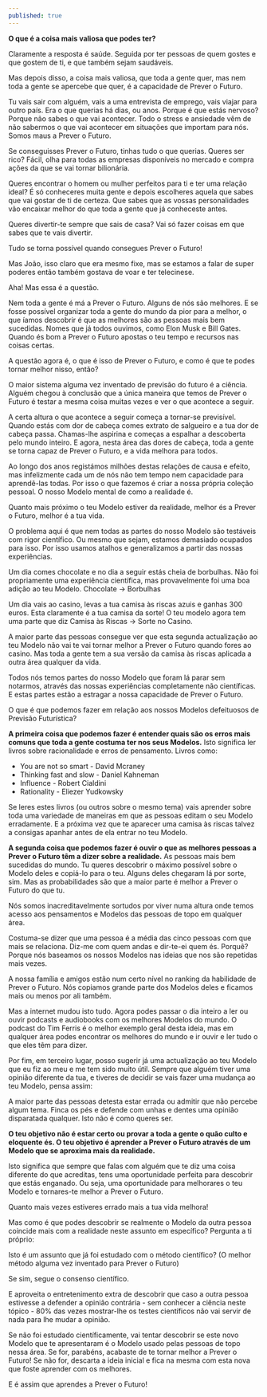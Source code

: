 ```yaml
---
published: true
---
```

**O que é a coisa mais valiosa que podes ter?**

Claramente a resposta é saúde. Seguida por ter pessoas de quem gostes e que gostem de ti, e que também sejam saudáveis.

Mas depois disso, a coisa mais valiosa, que toda a gente quer, mas nem toda a gente se apercebe que quer, é a capacidade de Prever o Futuro.

Tu vais sair com alguém, vais a uma entrevista de emprego, vais viajar para outro país. Era o que querias há dias, ou anos. Porque é que estás nervoso? Porque não sabes o que vai acontecer. Todo o stress e ansiedade vêm de não sabermos o que vai acontecer em situações que importam para nós. Somos maus a Prever o Futuro.

Se conseguisses Prever o Futuro, tinhas tudo o que querias. Queres ser rico? Fácil, olha para todas as empresas disponíveis no mercado e compra ações da que se vai tornar bilionária.

Queres encontrar o homem ou mulher perfeitos para ti e ter uma relação ideal? É só conheceres muita gente e depois escolheres aquela que sabes que vai gostar de ti de certeza. Que sabes que as vossas personalidades vão encaixar melhor do que toda a gente que já conheceste antes.

Queres divertir-te sempre que sais de casa? Vai só fazer coisas em que sabes que te vais divertir.

Tudo se torna possível quando consegues Prever o Futuro!

Mas João, isso claro que era mesmo fixe, mas se estamos a falar de super poderes então também gostava de voar e ter telecinese.

Aha! Mas essa é a questão.

Nem toda a gente é má a Prever o Futuro. Alguns de nós são melhores. E se fosse possível organizar toda a gente do mundo da pior para a melhor, o que íamos descobrir é que as melhores são as pessoas mais bem sucedidas. Nomes que já todos ouvimos, como Elon Musk e Bill Gates. Quando és bom a Prever o Futuro apostas o teu tempo e recursos nas coisas certas.

A questão agora é, o que é isso de Prever o Futuro, e como é que te podes tornar melhor nisso, então?

O maior sistema alguma vez inventado de previsão do futuro é a ciência. Alguém chegou à conclusão que a única maneira que temos de Prever o Futuro é testar a mesma coisa muitas vezes e ver o que acontece a seguir. 

A certa altura o que acontece a seguir começa a tornar-se previsível. Quando estás com dor de cabeça comes extrato de salgueiro e a tua dor de cabeça passa. Chamas-lhe aspirina e começas a espalhar a descoberta pelo mundo inteiro. E agora, nesta área das dores de cabeça, toda a gente se torna capaz de Prever o Futuro, e a vida melhora para todos.

Ao longo dos anos registámos milhões destas relações de causa e efeito, mas infelizmente cada um de nós não tem tempo nem capacidade para aprendê-las todas. Por isso o que fazemos é criar a nossa própria coleção pessoal. O nosso Modelo mental de como a realidade é.

Quanto mais próximo o teu Modelo estiver da realidade, melhor és a Prever o Futuro, melhor é a tua vida.

O problema aqui é que nem todas as partes do nosso Modelo são testáveis com rigor científico. Ou mesmo que sejam, estamos demasiado ocupados para isso. Por isso usamos atalhos e generalizamos a partir das nossas experiências.

Um dia comes chocolate e no dia a seguir estás cheia de borbulhas. Não foi propriamente uma experiência científica, mas provavelmente foi uma boa adição ao teu Modelo. Chocolate -> Borbulhas

Um dia vais ao casino, levas a tua camisa às riscas azuis e ganhas 300 euros. Esta claramente é a tua camisa da sorte! O teu modelo agora tem uma parte que diz Camisa às Riscas -> Sorte no Casino.

A maior parte das pessoas consegue ver que esta segunda actualização ao teu Modelo não vai te vai tornar melhor a Prever o Futuro quando fores ao casino. Mas toda a gente tem a sua versão da camisa às riscas aplicada a outra área qualquer da vida. 

Todos nós temos partes do nosso Modelo que foram lá parar sem notarmos, através das nossas experiências completamente não científicas. E estas partes estão a estragar a nossa capacidade de Prever o Futuro.

O que é que podemos fazer em relação aos nossos Modelos defeituosos de Previsão Futurística?

**A primeira coisa que podemos fazer é entender quais são os erros mais comuns que toda a gente costuma ter nos seus Modelos.** Isto significa ler livros sobre racionalidade e erros de pensamento. Livros como:

- You are not so smart - David Mcraney
- Thinking fast and slow - Daniel Kahneman
- Influence - Robert Cialdini
- Rationality - Eliezer Yudkowsky

Se leres estes livros (ou outros sobre o mesmo tema) vais aprender sobre toda uma variedade de maneiras em que as pessoas editam o seu Modelo erradamente. E a próxima vez que te aparecer uma camisa às riscas talvez a consigas apanhar antes de ela entrar no teu Modelo.

**A segunda coisa que podemos fazer é ouvir o que as melhores pessoas a Prever o Futuro têm a dizer sobre a realidade.** As pessoas mais bem sucedidas do mundo. Tu queres descobrir o máximo possível sobre o Modelo deles e copiá-lo para o teu. Alguns deles chegaram lá por sorte, sim. Mas as probabilidades são que a maior parte é melhor a Prever o Futuro do que tu.

Nós somos inacreditavelmente sortudos por viver numa altura onde temos acesso aos pensamentos e Modelos das pessoas de topo em qualquer área. 

Costuma-se dizer que uma pessoa é a média das cinco pessoas com que mais se relaciona. Diz-me com quem andas e dir-te-ei quem és. Porquê? Porque nós baseamos os nossos Modelos nas ideias que nos são repetidas mais vezes. 

A nossa família e amigos estão num certo nível no ranking da habilidade de Prever o Futuro. Nós copiamos grande parte dos Modelos deles e ficamos mais ou menos por ali também.

Mas a internet mudou isto tudo. Agora podes passar o dia inteiro a ler ou ouvir podcasts e audiobooks com os melhores Modelos do mundo. O podcast do Tim Ferris é o melhor exemplo geral desta ideia, mas em qualquer área podes encontrar os melhores do mundo e ir ouvir e ler tudo o que eles têm para dizer.

Por fim, em terceiro lugar, posso sugerir já uma actualização ao teu Modelo que eu fiz ao meu e me tem sido muito útil. Sempre que alguém tiver uma opinião diferente da tua, e tiveres de decidir se vais fazer uma mudança ao teu Modelo, pensa assim:

A maior parte das pessoas detesta estar errada ou admitir que não percebe algum tema. Finca os pés e defende com unhas e dentes uma opinião disparatada qualquer. Isto não é como queres ser. 

**O teu objetivo não é estar certo ou provar a toda a gente o quão culto e eloquente és. 
O teu objetivo é aprender a Prever o Futuro através de um Modelo que se aproxima mais da realidade.**

Isto significa que sempre que falas com alguém que te diz uma coisa diferente do que acreditas, tens uma oportunidade perfeita para descobrir que estás enganado. Ou seja, uma oportunidade para melhorares o teu Modelo e tornares-te melhor a Prever o Futuro.

Quanto mais vezes estiveres errado mais a tua vida melhora!

Mas como é que podes descobrir se realmente o Modelo da outra pessoa coincide mais com a realidade neste assunto em específico? Pergunta a ti próprio:

Isto é um assunto que já foi estudado com o método científico? (O melhor método alguma vez inventado para Prever o Futuro)

Se sim, segue o consenso científico. 

E aproveita o entretenimento extra de descobrir que caso a outra pessoa estivesse a defender a opinião contrária - sem conhecer a ciência neste tópico - 80% das vezes mostrar-lhe os testes científicos não vai servir de nada para lhe mudar a opinião.

Se não foi estudado científicamente, vai tentar descobrir se este novo Modelo que te apresentaram é o Modelo usado pelas pessoas de topo nessa área. Se for, parabéns, acabaste de te tornar melhor a Prever o Futuro! Se não for, descarta a ideia inicial e fica na mesma com esta nova que foste aprender com os melhores.

E é assim que aprendes a Prever o Futuro!
